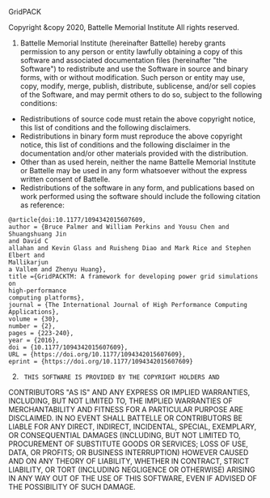 GridPACK

Copyright &copy 2020, Battelle Memorial Institute 
All rights reserved.

1. Battelle Memorial Institute (hereinafter Battelle) hereby
grants permission to any person or entity lawfully obtaining a copy
of this software and associated documentation files (hereinafter
"the Software") to redistribute and use the Software in source
and binary forms, with or without modification.  Such person or
entity may use, copy, modify, merge, publish, distribute, sublicense,
and/or sell copies of the Software, and may permit others to do so, 
subject to the following conditions:
  * Redistributions of source code must retain the above copyright
    notice, this list of conditions and the following disclaimers. 
  * Redistributions in binary form must reproduce the above copyright
    notice, this list of conditions and the following disclaimer in
    the documentation and/or other materials provided with the
    distribution. 
  * Other than as used herein, neither the name Battelle Memorial
    Institute or Battelle may be used in any form whatsoever without
    the express written consent of Battelle.   
  * Redistributions of the software in any form, and publications
    based on work performed using the software should include the
    following citation as reference:

```
@article{doi:10.1177/1094342015607609,
author = {Bruce Palmer and William Perkins and Yousu Chen and Shuangshuang Jin
and David C
allahan and Kevin Glass and Ruisheng Diao and Mark Rice and Stephen Elbert and
Mallikarjun
a Vallem and Zhenyu Huang},
title ={GridPACKTM: A framework for developing power grid simulations on
high-performance 
computing platforms},
journal = {The International Journal of High Performance Computing
Applications},
volume = {30},
number = {2},
pages = {223-240},
year = {2016},
doi = {10.1177/1094342015607609},
URL = {https://doi.org/10.1177/1094342015607609},
eprint = {https://doi.org/10.1177/1094342015607609}
```

2.      THIS SOFTWARE IS PROVIDED BY THE COPYRIGHT HOLDERS AND 
CONTRIBUTORS "AS IS" AND ANY EXPRESS OR IMPLIED WARRANTIES, 
INCLUDING, BUT NOT LIMITED TO, THE IMPLIED WARRANTIES OF 
MERCHANTABILITY AND FITNESS FOR A PARTICULAR PURPOSE ARE 
DISCLAIMED. IN NO EVENT SHALL BATTELLE OR CONTRIBUTORS BE LIABLE 
FOR ANY DIRECT, INDIRECT, INCIDENTAL, SPECIAL, EXEMPLARY, OR 
CONSEQUENTIAL DAMAGES (INCLUDING, BUT NOT LIMITED TO, 
PROCUREMENT OF SUBSTITUTE GOODS OR SERVICES; LOSS OF USE, DATA, OR 
PROFITS; OR BUSINESS INTERRUPTION) HOWEVER CAUSED AND ON ANY 
THEORY OF LIABILITY, WHETHER IN CONTRACT, STRICT LIABILITY, OR TORT 
(INCLUDING NEGLIGENCE OR OTHERWISE) ARISING IN ANY WAY OUT OF THE 
USE OF THIS SOFTWARE, EVEN IF ADVISED OF THE POSSIBILITY OF SUCH 
DAMAGE.
